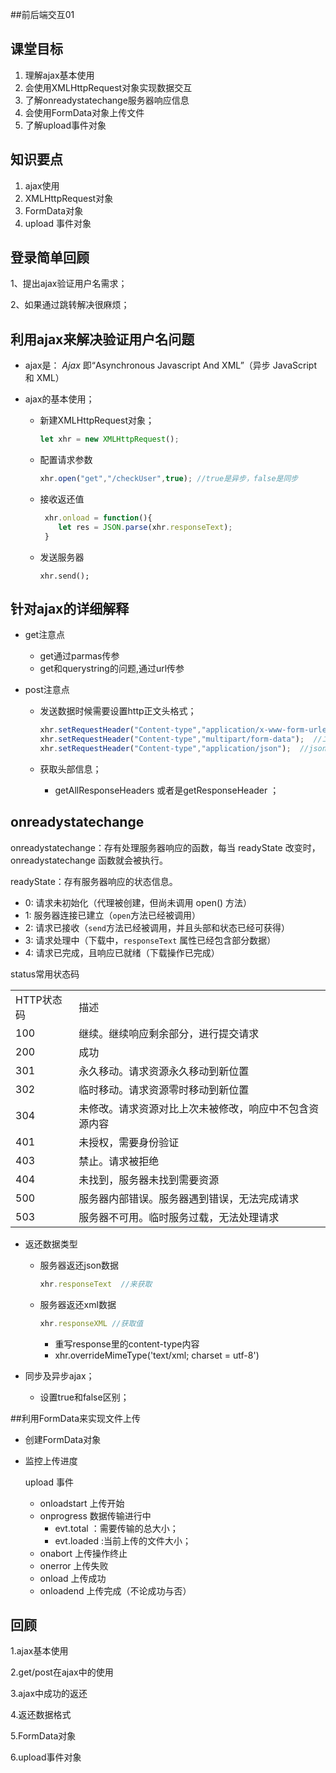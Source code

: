 ##前后端交互01

## 课堂目标

1. 理解ajax基本使用
2. 会使用XMLHttpRequest对象实现数据交互
3. 了解onreadystatechange服务器响应信息
4. 会使用FormData对象上传文件
5. 了解upload事件对象

## 知识要点

1. ajax使用
2. XMLHttpRequest对象
3. FormData对象
4. upload 事件对象

## 登录简单回顾

 1、提出ajax验证用户名需求；

2、如果通过跳转解决很麻烦；



## 利用ajax来解决验证用户名问题

- ajax是：	*Ajax* 即“Asynchronous Javascript And XML”（异步 JavaScript 和 XML）

- ajax的基本使用；

  - 新建XMLHttpRequest对象；

    ```js
    let xhr = new XMLHttpRequest();
    ```

  - 配置请求参数

    ```js
    xhr.open("get","/checkUser",true); //true是异步，false是同步
    ```

  - 接收返还值

    ```js
     xhr.onload = function(){
        let res = JSON.parse(xhr.responseText);
     }
    ```

  - 发送服务器

    ```
    xhr.send();
    ```

## 针对ajax的详细解释

- get注意点
  - get通过parmas传参
  - get和querystring的问题,通过url传参

- post注意点

  - 发送数据时候需要设置http正文头格式；

    ```js
    xhr.setRequestHeader("Content-type","application/x-www-form-urlencoded");  //默认编码
    xhr.setRequestHeader("Content-type","multipart/form-data");  //二进制编码
    xhr.setRequestHeader("Content-type","application/json");  //json编码
    ```

  - 获取头部信息；
    - getAllResponseHeaders  或者是getResponseHeader  ；

## onreadystatechange

onreadystatechange：存有处理服务器响应的函数，每当 readyState 改变时，onreadystatechange 函数就会被执行。

readyState：存有服务器响应的状态信息。

- 0: 请求未初始化（代理被创建，但尚未调用 open() 方法）
- 1: 服务器连接已建立（`open`方法已经被调用）
- 2: 请求已接收（`send`方法已经被调用，并且头部和状态已经可获得）
- 3: 请求处理中（下载中，`responseText` 属性已经包含部分数据）
- 4: 请求已完成，且响应已就绪（下载操作已完成）

status常用状态码

<table>
  <tr>
  <td>HTTP状态码</td>
  <td>描述</td>
  </tr> 
  <tr>
  <td>100</td>
  <td>继续。继续响应剩余部分，进行提交请求</td>
  </tr>
  <tr>
  <td>200</td>
  <td>成功</td>
  </tr>
  <tr>
  <td>301</td>
  <td>永久移动。请求资源永久移动到新位置</td>
  </tr>
  <tr>
  <td>302</td>
  <td>临时移动。请求资源零时移动到新位置</td>
  </tr>
  <tr>
  <td>304</td>
  <td>未修改。请求资源对比上次未被修改，响应中不包含资源内容</td>
  </tr>
  <tr>
  <td>401</td>
  <td>未授权，需要身份验证</td>
  </tr>
  <tr>
  <td>403</td>
  <td>禁止。请求被拒绝</td>
  </tr>
  <tr>
  <td>404</td>
  <td>未找到，服务器未找到需要资源</td>
  </tr><tr>
  <td>500</td>
  <td>服务器内部错误。服务器遇到错误，无法完成请求</td>
  </tr>
  <tr>
  <td>503</td>
  <td>服务器不可用。临时服务过载，无法处理请求</td>
  </tr>
</table>



- 返还数据类型  

  - 服务器返还json数据

    ```js
    xhr.responseText  //来获取
    ```

  - 服务器返还xml数据

    ```js
    xhr.responseXML //获取值
    ```
    
    - 重写response里的content-type内容
    - xhr.overrideMimeType('text/xml; charset = utf-8')

- 同步及异步ajax；

  - 设置true和false区别；


##利用FormData来实现文件上传

- 创建FormData对象

- 监控上传进度

  upload 事件

  - onloadstart   上传开始
  - onprogress  数据传输进行中
    - evt.total ：需要传输的总大小；
    - evt.loaded :当前上传的文件大小；
  - onabort 上传操作终止
  - onerror  上传失败
  - onload 上传成功
  - onloadend 上传完成（不论成功与否）
  



## 回顾

1.ajax基本使用

2.get/post在ajax中的使用

3.ajax中成功的返还

4.返还数据格式

5.FormData对象

6.upload事件对象